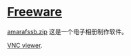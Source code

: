 # [Freeware](https://carnet-classic.danielhan.dev/home/technical-tips/windows-tips/freeware.html)

[amarafssb.zip](https://carnet-classic.danielhan.dev/home/technical-tips/windows-tips/freeware/amarafssb.zip) 这是一个电子相册制作软件。


[VNC viewer](https://carnet-classic.danielhan.dev/home/technical-tips/windows-tips/freeware/vnc-4_1_2-x86_win32_viewer.zip).
